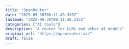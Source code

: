 ```yaml
---
title: "OpenRouter"
date: "2025-09-30T00:11:40.335Z"
lastmod: "2025-09-30T00:11:40.335Z"
categories: ["AI tools"]
description: "A router for LLMs and other AI models"
original_url: "https://openrouter.ai/"
draft: false
---
```

